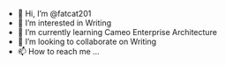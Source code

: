 - 👋 Hi, I’m @fatcat201
- 👀 I’m interested in Writing
- 🌱 I’m currently learning Cameo Enterprise Architecture
- 💞️ I’m looking to collaborate on Writing
- 📫 How to reach me ...

<!---
fatcat201/fatcat201 is a ✨ special ✨ repository because its `README.md` (this file) appears on your GitHub profile.
You can click the Preview link to take a look at your changes.
--->
